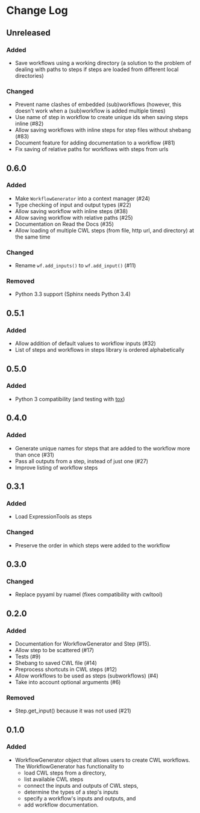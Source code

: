# Change Log

## Unreleased

### Added

* Save workflows using a working directory (a solution to the problem of dealing with paths to steps if steps are loaded from different local directories)

### Changed

* Prevent name clashes of embedded (sub)workflows (however, this doesn't work when a (sub)workflow is added multiple times)
* Use name of step in workflow to create unique ids when saving steps inline (#82)
* Allow saving workflows with inline steps for step files without shebang (#83)
* Document feature for adding documentation to a workflow (#81)
* Fix saving of relative paths for workflows with steps from urls

## 0.6.0

### Added

* Make `WorkflowGenerator` into a context manager (#24)
* Type checking of input and output types (#22)
* Allow saving workflow with inline steps (#38)
* Allow saving workflow with relative paths (#25)
* Documentation on Read the Docs (#35)
* Allow loading of multiple CWL steps (from file, http url, and directory) at the same time

### Changed

* Rename `wf.add_inputs()` to `wf.add_input()` (#11)

### Removed

* Python 3.3 support (Sphinx needs Python 3.4)

## 0.5.1

### Added

* Allow addition of default values to workflow inputs (#32)
* List of steps and workflows in steps library is ordered alphabetically

## 0.5.0

### Added

* Python 3 compatibility (and testing with [tox](https://tox.readthedocs.io/en/latest/))

## 0.4.0

### Added

* Generate unique names for steps that are added to the workflow more than once (#31)
* Pass all outputs from a step, instead of just one (#27)
* Improve listing of workflow steps

## 0.3.1

### Added

* Load ExpressionTools as steps

### Changed

* Preserve the order in which steps were added to the workflow

## 0.3.0

### Changed

* Replace pyyaml by ruamel (fixes compatibility with cwltool)

## 0.2.0

### Added

* Documentation for WorkflowGenerator and Step (#15).
* Allow step to be scattered (#17)
* Tests (#9)
* Shebang to saved CWL file (#14)
* Preprocess shortcuts in CWL steps (#12)
* Allow workflows to be used as steps (subworkflows) (#4)
* Take into account optional arguments (#6)

### Removed

* Step.get_input() because it was not used (#21)

## 0.1.0

### Added

* WorkflowGenerator object that allows users to create CWL workflows. The WorkflowGenerator has functionality to
  * load CWL steps from a directory,
  * list available CWL steps
  * connect the inputs and outputs of CWL steps,
  * determine the types of a step's inputs
  * specify a workflow's inputs and outputs, and
  * add workflow documentation.

